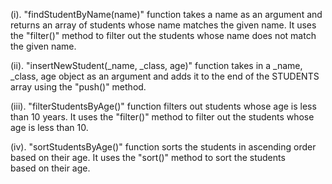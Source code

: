 (i). "findStudentByName(name)" function takes a name as an argument and returns an array of students whose name matches the given name. It uses the "filter()" method to filter out the students whose name does not match the given name.

(ii). "insertNewStudent(_name, _class, age)" function takes in a _name, _class, age object as an argument and adds it to the end of the STUDENTS array using the "push()" method.

(iii). "filterStudentsByAge()" function filters out students whose age is less than 10 years. It uses the "filter()" method to filter out the students whose age is less than 10.

(iv). "sortStudentsByAge()" function sorts the students in ascending order based on their age. It uses the "sort()" method to sort the students based on their age.